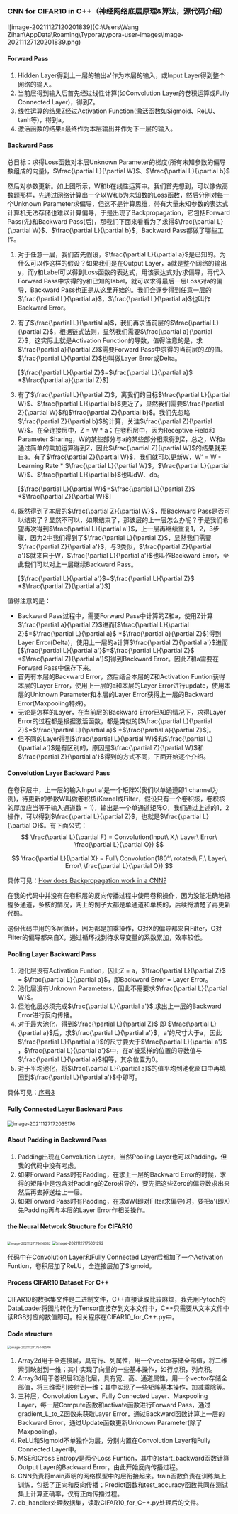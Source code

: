 ### CNN for CIFAR10 in C++（神经网络底层原理&算法，源代码介绍）





![image-20211127120201839](C:\Users\Wang Zihan\AppData\Roaming\Typora\typora-user-images\image-20211127120201839.png) 

#### Forward Pass

1. Hidden Layer得到上一层的输出a'作为本层的输入，或Input Layer得到整个网络的输入。
2. 当前层得到输入后首先经过线性计算(如Convolution Layer的卷积运算或Fully Connected Layer)，得到Z。
3. 线性运算的结果Z经过Activation Function(激活函数如Sigmoid、ReLU、tanh等)，得到a。
4. 激活函数的结果a最终作为本层输出并作为下一层的输入。

#### Backward Pass

总目标：求得Loss函数对本层Unknown Parameter的梯度(所有未知参数的偏导数组成的向量)，$\frac{\partial L}{\partial W}$、$\frac{\partial L}{\partial b}$

然后对参数更新。如上图所示，W和b在线性运算中。我们首先想到，可以像做高数题那样，先通过网络计算出一个以W和b为未知数的Loss函数，然后分别对每一个Unknown Parameter求偏导，但这不是计算思维，带有大量未知参数的表达式计算机无法存储也难以计算偏导，于是出现了Backpropagation，它包括Forward Pass(先)和Backward Pass(后)，那我们下面来看看为了求得$\frac{\partial L}{\partial W}$、$\frac{\partial L}{\partial b}$，Backward Pass都做了哪些工作。

1. 对于任意一层，我们首先假设，$\frac{\partial L}{\partial a}$是已知的。为什么可以作这样的假设？如果我们是在Output Layer，a就是整个网络的输出y，而y和Label可以得到Loss函数的表达式，用该表达式对y求偏导，再代入Forward Pass中求得的y和已知的label，就可以求得最后一层Loss对a的偏导，Backward Pass也正是从这里开始的。我们会逐步得到任意一层的$\frac{\partial L}{\partial a}$，$\frac{\partial L}{\partial a}$也叫作Backward Error。

2. 有了$\frac{\partial L}{\partial a}$，我们再求当前层的$\frac{\partial L}{\partial Z}$，根据链式法则，显然我们需要$\frac{\partial a}{\partial Z}$，这实际上就是Activation Function的导数，值得注意的是，求$\frac{\partial a}{\partial Z}$需要Forward Pass中求得的当前层的Z的值。$\frac{\partial L}{\partial Z}$也叫做Layer Error或Delta。

   [$\frac{\partial L}{\partial Z}$=$\frac{\partial L}{\partial a}$ *$\frac{\partial a}{\partial Z}$]

3. 有了$\frac{\partial L}{\partial Z}$，离我们的目标$\frac{\partial L}{\partial W}$、$\frac{\partial L}{\partial b}$更近了，显然我们需要$\frac{\partial Z}{\partial W}$和$\frac{\partial Z}{\partial b}$。我们先忽略$\frac{\partial Z}{\partial b}$的计算，关注$\frac{\partial Z}{\partial W}$。在全连接层中，Z = W * a；在卷积层中，因为Receptive Field和Parameter Sharing，W的某些部分与a的某些部分相乘得到Z，总之，W和a通过简单的乘加运算得到Z，因此$\frac{\partial Z}{\partial W}$的结果就来自a。有了$\frac{\partial Z}{\partial W}$，我们就可以更新W，W‘ = W - Learning Rate * $\frac{\partial L}{\partial W}$。$\frac{\partial L}{\partial W}$、$\frac{\partial L}{\partial b}$也叫dW、db。

   [$\frac{\partial L}{\partial W}$=$\frac{\partial L}{\partial Z}$ *$\frac{\partial Z}{\partial W}$]

4. 既然得到了本层的$\frac{\partial Z}{\partial W}$，那Backward Pass是否可以结束了？显然不可以，如果结束了，那该层的上一层怎么办呢？于是我们希望再次得到$\frac{\partial L}{\partial a'}$，上一层再继续重复1，2，3步骤，因为2中我们得到了$\frac{\partial L}{\partial Z}$，显然我们需要$\frac{\partial Z}{\partial a'}$，与3类似，$\frac{\partial Z}{\partial a'}$就来自于W，$\frac{\partial L}{\partial a'}$也叫作Backward Error，至此我们可以对上一层继续Backward Pass。

   [$\frac{\partial L}{\partial a'}$=$\frac{\partial L}{\partial Z}$ *$\frac{\partial Z}{\partial a'}$]

值得注意的是：

- Backward Pass过程中，需要Forward Pass中计算的Z和a，使用Z计算$\frac{\partial a}{\partial Z}$进而[$\frac{\partial L}{\partial Z}$=$\frac{\partial L}{\partial a}$ *$\frac{\partial a}{\partial Z}$]得到Layer Error(Delta)，使用上一层的a计算$\frac{\partial Z}{\partial a'}$进而[$\frac{\partial L}{\partial a'}$=$\frac{\partial L}{\partial Z}$ *$\frac{\partial Z}{\partial a'}$]得到Backward Error。因此Z和a需要在Forward Pass中保存下来。
- 首先有本层的Backward Error，然后结合本层的Z和Activation Funtion获得本层的Layer Error，使用上一层的a和本层的Layer Error进行update，使用本层的Unknown Parameter和本层的Layer Error获得上一层的Backward Error(Maxpooling特殊)。
- 无论是怎样的Layer，在当前层的Backward Error已知的情况下，求得Layer Error的过程都是根据激活函数，都是类似的[$\frac{\partial L}{\partial Z}$=$\frac{\partial L}{\partial a}$ *$\frac{\partial a}{\partial Z}$]。
- 但不同的Layer得到$\frac{\partial L}{\partial W}$和$\frac{\partial L}{\partial a'}$是有区别的，原因是$\frac{\partial Z}{\partial W}$和$\frac{\partial Z}{\partial a'}$得到的方式不同，下面开始逐个介绍。

#### Convolution Layer Backward Pass

在卷积层中，上一层的输入Input a'是一个矩阵X(我们以单通道即1 channel为例)，待更新的参数W叫做卷积核(Kernel或Filter，假设只有一个卷积核，卷积核的厚度应当等于输入通道数 = 1)，输出是一个单通道矩阵O，我们通过上述的1，2操作，可以得到$\frac{\partial L}{\partial Z}$，也就是$\frac{\partial L}{\partial O}$。有下面公式：
$$
\frac{\partial L}{\partial F} = Convolution(Input\ X,\  Layer\ Error\ \frac{\partial L}{\partial O})
$$

$$
\frac{\partial L}{\partial X} = Full\ Convolution(180°\ rotated\ F,\  Layer\ Error\ \frac{\partial L}{\partial O})
$$

具体可见：[How does Backpropagation work in a CNN?](https://pavisj.medium.com/convolutions-and-backpropagations-46026a8f5d2c) 

在我的代码中并没有在卷积层的反向传播过程中使用卷积操作，因为没能准确地把握多通道，多核的情况，网上的例子大都是单通道和单核的，后续捋清楚了再更新代码。

这份代码中用的多层循环，因为都是加乘操作，O对X的偏导都来自Filter，O对Filter的偏导都来自X，通过循环找到待求导变量的系数累加，效率较低。

 #### Pooling Layer Backward Pass

1. 池化层没有Activation Funtion，因此Z = a，$\frac{\partial L}{\partial Z}$ = $\frac{\partial L}{\partial a}$，即Backward Error = Layer Error。
2. 池化层没有Unknown Parameters，因此不需要求$\frac{\partial L}{\partial W}$。
3. 但池化层必须完成$\frac{\partial L}{\partial a'}$,求出上一层的Backward Error进行反向传播。
4. 对于最大池化，得到$\frac{\partial L}{\partial Z}$ 即 $\frac{\partial L}{\partial a}$后，求$\frac{\partial L}{\partial a'}$，a'的尺寸大于a，因此$\frac{\partial L}{\partial a'}$的尺寸要大于$\frac{\partial L}{\partial a'}$ ，$\frac{\partial L}{\partial a'}$中，在a'被采样的位置的导数值与$\frac{\partial L}{\partial a}$相等，其余位置为0。
5. 对于平均池化，将$\frac{\partial L}{\partial a}$的值平均到池化窗口中再填回到$\frac{\partial L}{\partial a'}$中即可。

具体可见：[序号3](https://www.cnblogs.com/pinard/p/6494810.html)

#### Fully Connected Layer Backward Pass

<img src="C:\Users\Wang Zihan\AppData\Roaming\Typora\typora-user-images\image-20211127172035176.png" alt="image-20211127172035176" style="zoom:80%;" />

  

#### About Padding in Backward Pass

1. Padding出现在Convolution Layer，当然Pooling Layer也可以Padding，但我的代码中没有考虑。
2. 如果Forward Pass时有Padding，在求上一层的Backward Error的时候，求得的矩阵中是包含对Padding的Zero求导的，要先把这些Zero的偏导数求出来然后再去掉送给上一层。
3. 如果Forward Pass时有Padding，在求dW(即对Filter求偏导)时，要把a'(即X)先Padding再与本层的Layer Error作相关操作。

#### the Neural Network Structure for CIFAR10

<img src="C:\Users\Wang Zihan\AppData\Roaming\Typora\typora-user-images\image-20211127174656382.png" alt="image-20211127174656382" style="zoom:50%;" />

<img src="C:\Users\Wang Zihan\AppData\Roaming\Typora\typora-user-images\image-20211127175001292.png" alt="image-20211127175001292" style="zoom:60%;" />

代码中在Convolution Layer和Fully Connected Layer后都加了一个Activation Funtion，卷积层加了ReLU，全连接层加了Sigmoid。

#### Process CIFAR10 Dataset For C++

CIFAR10的数据集文件是二进制文件，C++直接读取比较麻烦，我先用Pytoch的DataLoader将图片转化为Tensor直接存到文本文件中，C++只需要从文本文件中读RGB对应的数值即可。相关程序在CIFAR10_for_C++.py中。

#### Code structure

<img src="C:\Users\Wang Zihan\AppData\Roaming\Typora\typora-user-images\image-20211127175446546.png" alt="image-20211127175446546" style="zoom:50%;" />

1. Array2d用于全连接层，具有行、列属性，用一个vector存储全部值，将二维索引映射到一维；其中实现了向量的一些基本操作，如行点积，列点积。
2. Array3d用于卷积层和池化层，具有宽、高、通道属性，用一个vector存储全部值，将三维索引映射到一维；其中实现了一些矩阵基本操作，加减乘除等。
3. 三种层，Convolution Layer、Fully Connected Layer、Maxpooling Layer，每一层Compute函数和activate函数进行Forward Pass，通过gradient_L_to_Z函数来获取Layer Error，通过Backward函数计算上一层的Backward Error，通过Update函数更新Unknown Parameter(除了Maxpooling)。
4. ReLU和Sigmoid不单独作为层，分别内置在Convolution Layer和Fully Connected Layer中。
5. MSE和Cross Entropy是两个Loss Funtion，其中的start_backward函数计算Output Layer的Backward Error，由此开始反向传播过程。
6. CNN负责将main声明的网络模型中的层衔接起来。train函数负责在训练集上训练，包括了正向和反向传播；Predict函数和test_accuracy函数共同在测试集上计算正确率，仅有正向传播过程。
7. db_handler处理数据集，读取CIFAR10_for_C++.py处理后的文件。





